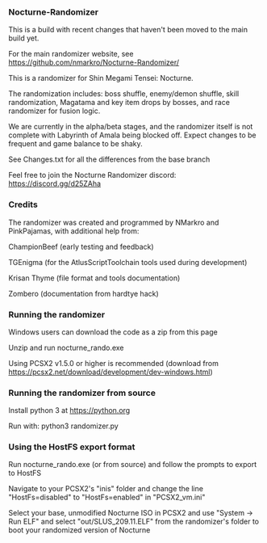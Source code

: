 ### Nocturne-Randomizer

This is a build with recent changes that haven't been moved to the main build yet.

For the main randomizer website, see https://github.com/nmarkro/Nocturne-Randomizer/

This is a randomizer for Shin Megami Tensei: Nocturne.

The randomization includes: boss shuffle, enemy/demon shuffle, skill randomization, Magatama and key item drops by bosses, and race randomizer for fusion logic.

We are currently in the alpha/beta stages, and the randomizer itself is not complete with Labyrinth of Amala being blocked off. Expect changes to be frequent and game balance to be shaky.

See Changes.txt for all the differences from the base branch

Feel free to join the Nocturne Randomizer discord: https://discord.gg/d25ZAha

### Credits

The randomizer was created and programmed by NMarkro and PinkPajamas, with additional help from:

ChampionBeef (early testing and feedback)

TGEnigma (for the AtlusScriptToolchain tools used during development)

Krisan Thyme (file format and tools documentation)

Zombero (documentation from hardtye hack)

### Running the randomizer

Windows users can download the code as a zip from this page

Unzip and run nocturne_rando.exe

Using PCSX2 v1.5.0 or higher is recommended (download from https://pcsx2.net/download/development/dev-windows.html)

### Running the randomizer from source

Install python 3 at https://python.org

Run with: python3 randomizer.py

### Using the HostFS export format
Run nocturne_rando.exe (or from source) and follow the prompts to export to HostFS

Navigate to your PCSX2's "inis" folder and change the line "HostFs=disabled" to "HostFs=enabled" in "PCSX2_vm.ini"

Select your base, unmodified Nocturne ISO in PCSX2 and use "System -> Run ELF" and select "out/SLUS_209.11.ELF" from the randomizer's folder to boot your randomized version of Nocturne 

